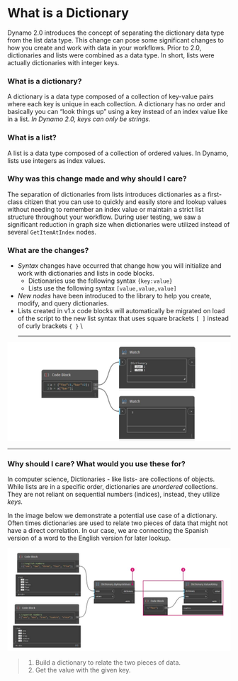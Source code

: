 # What is a Dictionary

Dynamo 2.0 introduces the concept of separating the dictionary data type from the list data type. This change can pose some significant changes to how you create and work with data in your workflows. Prior to 2.0, dictionaries and lists were combined as a data type. In short, lists were actually dictionaries with integer keys.

### **What is a dictionary?**

A dictionary is a data type composed of a collection of key-value pairs where each key is unique in each collection. A dictionary has no order and basically you can “look things up” using a key instead of an index value like in a list. _In Dynamo 2.0, keys can only be strings._

### **What is a list?**

A list is a data type composed of a collection of ordered values. In Dynamo, lists use integers as index values.

### **Why was this change made and why should I care?**

The separation of dictionaries from lists introduces dictionaries as a first-class citizen that you can use to quickly and easily store and lookup values without needing to remember an index value or maintain a strict list structure throughout your workflow. During user testing, we saw a significant reduction in graph size when dictionaries were utilized instead of several `GetItemAtIndex` nodes.

### **What are the changes?**

* _Syntax_ changes have occurred that change how you will initialize and work with dictionaries and lists in code blocks.
  * Dictionaries use the following syntax `{key:value}`
  * Lists use the following syntax `[value,value,value]`
* _New nodes_ have been introduced to the library to help you create, modify, and query dictionaries.
* Lists created in v1.x code blocks will automatically be migrated on load of the script to the new list syntax that uses square brackets `[ ]` instead of curly brackets `{ }` \
  ****

![](<../images/5-5/1/what is a dictionary - what are the changes.jpg>)

****

### **Why should I care? What would you use these for?**

In computer science, Dictionaries - like lists- are collections of objects. While lists are in a specific order, dictionaries are _unordered_ collections. They are not reliant on sequential numbers (indices), instead, they utilize _keys._

In the image below we demonstrate a potential use case of a dictionary. Often times dictionaries are used to relate two pieces of data that might not have a direct correlation. In our case, we are connecting the Spanish version of a word to the English version for later lookup.&#x20;

![](<../images/5-5/1/what is a dictionary - what would you use these for.jpg>)

> 1. Build a dictionary to relate the two pieces of data.
> 2. Get the value with the given key.
